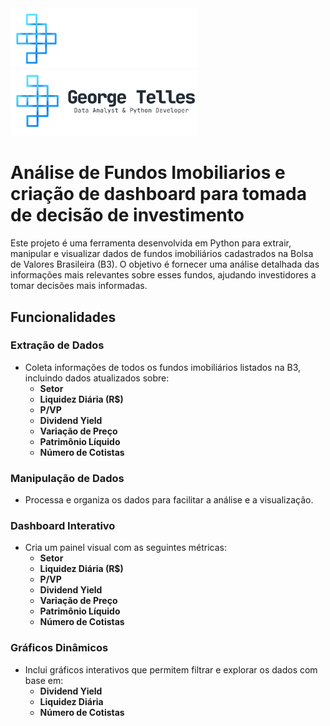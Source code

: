 <img src="https://raw.githubusercontent.com/GeorgeTelles/georgetelles/f69531ec6b293b5148563588a764c010015d315e/logo_clara.png" width="300">
<img src="https://raw.githubusercontent.com/GeorgeTelles/georgetelles/f69531ec6b293b5148563588a764c010015d315e/logo_dark.png" width="300">

# **Análise de Fundos Imobiliarios e criação de dashboard para tomada de decisão de investimento**

Este projeto é uma ferramenta desenvolvida em Python para extrair, manipular e visualizar dados de fundos imobiliários cadastrados na Bolsa de Valores Brasileira (B3). O objetivo é fornecer uma análise detalhada das informações mais relevantes sobre esses fundos, ajudando investidores a tomar decisões mais informadas.

## Funcionalidades

### Extração de Dados
- Coleta informações de todos os fundos imobiliários listados na B3, incluindo dados atualizados sobre:
  - **Setor**
  - **Liquidez Diária (R$)**
  - **P/VP**
  - **Dividend Yield**
  - **Variação de Preço**
  - **Patrimônio Líquido**
  - **Número de Cotistas**

### Manipulação de Dados
- Processa e organiza os dados para facilitar a análise e a visualização.

### Dashboard Interativo
- Cria um painel visual com as seguintes métricas:
  - **Setor**
  - **Liquidez Diária (R$)**
  - **P/VP**
  - **Dividend Yield**
  - **Variação de Preço**
  - **Patrimônio Líquido**
  - **Número de Cotistas**

### Gráficos Dinâmicos
- Inclui gráficos interativos que permitem filtrar e explorar os dados com base em:
  - **Dividend Yield**
  - **Liquidez Diária**
  - **Número de Cotistas**
